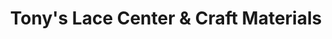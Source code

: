 ---
title: "Tony's Lace Center & Craft Materials"
url: /manila/tonys-lace-center-and-craft-materials/
shop: craft
---
